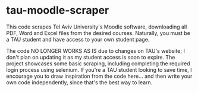 # tau-moodle-scraper
This code scrapes Tel Aviv University's Moodle software, downloading all PDF, Word and Excel files from the desired courses.
Naturally, you must be a TAU student and have access to your own student page.

The code NO LONGER WORKS AS IS due to changes on TAU's website; I don't plan on updating it as my student access is soon to expire.
The project showcases some basic scraping, including completing the required login process using selenium.
If you're a TAU student looking to save time, I encourage you to draw inspiration from the code here... and then write your own code independently, since that's the best way to learn.
